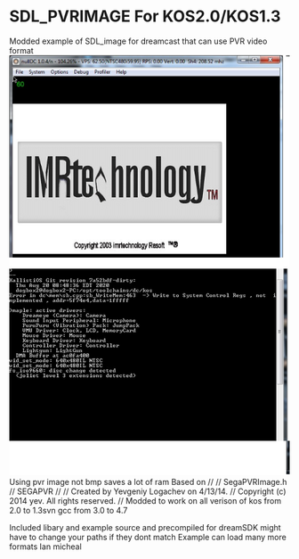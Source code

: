 # SDL_PVRIMAGE For KOS2.0/KOS1.3
Modded example of SDL_image for dreamcast that can use PVR video format
<img src="./theme.jpg">  
Using pvr image not bmp saves a lot of ram 
Based on //
//  SegaPVRImage.h
//  SEGAPVR
//
//  Created by Yevgeniy Logachev on 4/13/14.
//  Copyright (c) 2014 yev. All rights reserved.
//
Modded to work on all verison of kos from 2.0 to 1.3svn gcc from 3.0 to 4.7

Included libary and example source and precompiled for dreamSDK might have to change your paths if they dont match
Example can load many more formats 
Ian micheal
